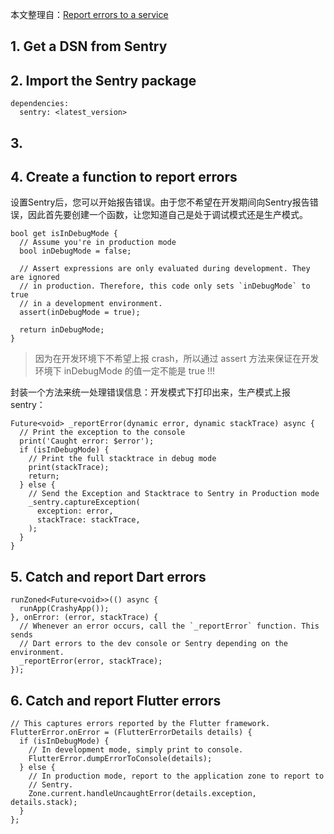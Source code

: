 本文整理自：[Report errors to a service
](https://flutter.dev/docs/cookbook/maintenance/error-reporting)

## 1. Get a DSN from Sentry

## 2. Import the Sentry package

```
dependencies:
  sentry: <latest_version>
```

## 3. 

## 4. Create a function to report errors

设置Sentry后，您可以开始报告错误。由于您不希望在开发期间向Sentry报告错误，因此首先要创建一个函数，让您知道自己是处于调试模式还是生产模式。

```
bool get isInDebugMode {
  // Assume you're in production mode
  bool inDebugMode = false;

  // Assert expressions are only evaluated during development. They are ignored
  // in production. Therefore, this code only sets `inDebugMode` to true
  // in a development environment.
  assert(inDebugMode = true);

  return inDebugMode;
}
```

> 因为在开发环境下不希望上报 crash，所以通过 assert 方法来保证在开发环境下 inDebugMode 的值一定不能是 true !!!

封装一个方法来统一处理错误信息：开发模式下打印出来，生产模式上报 sentry：

```
Future<void> _reportError(dynamic error, dynamic stackTrace) async {
  // Print the exception to the console
  print('Caught error: $error');
  if (isInDebugMode) {
    // Print the full stacktrace in debug mode
    print(stackTrace);
    return;
  } else {
    // Send the Exception and Stacktrace to Sentry in Production mode
    _sentry.captureException(
      exception: error,
      stackTrace: stackTrace,
    );
  }
}
```

## 5. Catch and report Dart errors

```
runZoned<Future<void>>(() async {
  runApp(CrashyApp());
}, onError: (error, stackTrace) {
  // Whenever an error occurs, call the `_reportError` function. This sends
  // Dart errors to the dev console or Sentry depending on the environment.
  _reportError(error, stackTrace);
});
```

## 6. Catch and report Flutter errors

```
// This captures errors reported by the Flutter framework.
FlutterError.onError = (FlutterErrorDetails details) {
  if (isInDebugMode) {
    // In development mode, simply print to console.
    FlutterError.dumpErrorToConsole(details);
  } else {
    // In production mode, report to the application zone to report to
    // Sentry.
    Zone.current.handleUncaughtError(details.exception, details.stack);
  }
};
```
